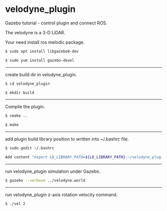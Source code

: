 # velodyne_plugin
Gazebo tutorial - control plugin and connect ROS.

The velodyne is a 3-D LiDAR.

Your need install ros melodic package.

``` bash
$ sudo apt install libgazebo8-dev
```

``` bash
$ sudo yum install gazebo-devel
```

------

create build dir in velodyne_plugin.

``` bash
$ cd velodyne_plugin
```

``` bash
$ mkdir build
```

------

Compile the plugin.

``` bash
$ cmake ..
```

``` bash
$ make
```

------

add plugin build library position to written into ~/.bashrc file.

``` bash
$ sudo gedit ~/.bashrc
```

``` bash
Add content "export LD_LIBRARY_PATH=${LD_LIBRARY_PATH}:~/velodyne_plugin/build" into ~/.bashrc file.
```

------

run velodyne_plugin simulation under Gazebo.

``` bash
$ gazebo --verbose ../velodyne.world
```

------

run velodyne_plugin z-axis rotation velocity command.

``` bash
$ ./vel 2
```
